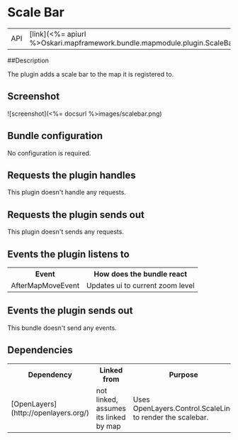 # Scale Bar

<table>
  <tr>
    <td>API</td><td>[link](<%= apiurl %>Oskari.mapframework.bundle.mapmodule.plugin.ScaleBarPlugin.html)</td>
  </tr>
</table>

##Description

The plugin adds a scale bar to the map it is registered to.

## Screenshot

![screenshot](<%= docsurl %>images/scalebar.png)

## Bundle configuration

No configuration is required.

## Requests the plugin handles

This plugin doesn't handle any requests.

## Requests the plugin sends out

This plugin doesn't sends any requests.

## Events the plugin listens to

<table>
  <tr>
    <th>Event</th><th>How does the bundle react</th>
  </tr>
  <tr>
    <td>AfterMapMoveEvent</td><td>Updates ui to current zoom level</td>
  </tr>
</table>

## Events the plugin sends out

This bundle doesn't send any events.

## Dependencies

<table>
  <tr>
    <th>Dependency</th><th>Linked from</th><th>Purpose</th>
  </tr>
  <tr>
    <td>[OpenLayers](http://openlayers.org/)</td>
    <td>not linked, assumes its linked by map</td>
    <td>Uses OpenLayers.Control.ScaleLine to render the scalebar.</td>
  </tr>
</table>
